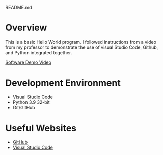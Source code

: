 README.md
# Overview

This is a basic Hello World program. I followed instructions from a video from my professor to demonstrate the use of visual Studio Code, Github, and Python integrated together.

[Software Demo Video](https://youtu.be/1ib1775nqYY?si=vjPN14rnNYRm_E_R)

# Development Environment

* Visual Studio Code
* Python 3.9 32-bit
* Git/GitHub


# Useful Websites

* [GitHub](https://byui.instructure.com/courses/257686/assignments/11446941?module_item_id=31514248#:~:text=account%2C%20create%20a-,GitHub%20Account,Links%20to%20an%20external%20site.,-.)
* [Visual Studio Code](https://byui.instructure.com/courses/257686/assignments/11446941?module_item_id=31514248#:~:text=computer%2C%20then%20install-,Visual%20Studio%20Code,Links%20to%20an%20external%20site.,-.%C2%A0%20You%20are%20allowed)
